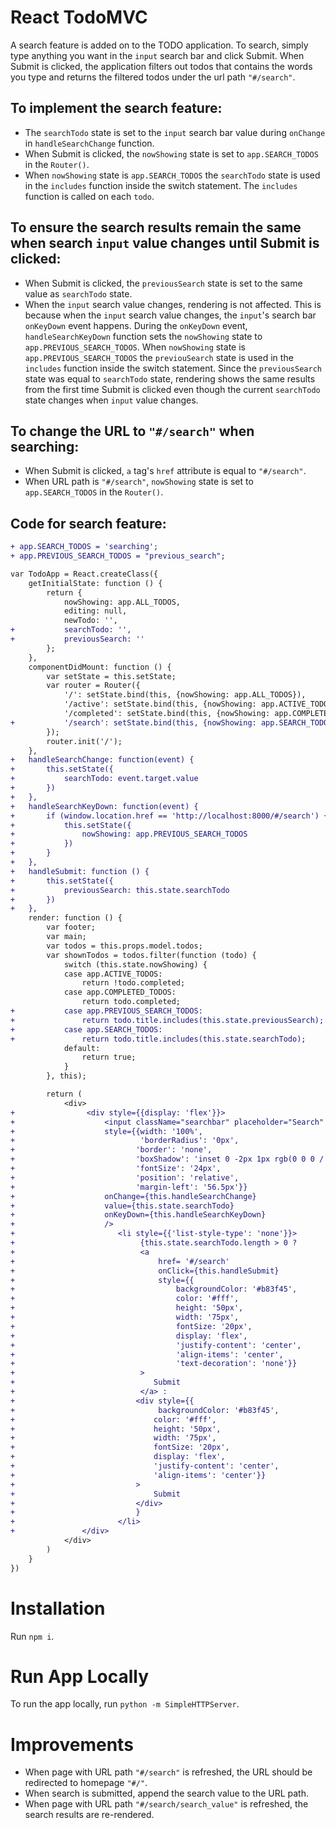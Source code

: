 # React TodoMVC 
A search feature is added on to the TODO application. To search, simply type anything you want in the `input` search bar and click Submit. When Submit is clicked, the application filters out todos that contains the words you type and returns the filtered todos under the url path `"#/search"`. 

## To implement the search feature:

- The `searchTodo` state is set to the `input` search bar value during `onChange` in `handleSearchChange` function.
- When Submit is clicked, the `nowShowing` state is set to `app.SEARCH_TODOS` in the `Router()`.
- When `nowShowing` state is `app.SEARCH_TODOS` the `searchTodo` state is used in the `includes` function inside the switch statement. The `includes` function is called on each `todo`.


## To ensure the search results remain the same when search `input` value changes until Submit is clicked:

- When Submit is clicked, the `previousSearch` state is set to the same value as `searchTodo` state.
- When the `input` search value changes, rendering is not affected. This is because when the `input` search value changes, the `input`'s search bar `onKeyDown` event happens. During the `onKeyDown` event, `handleSearchKeyDown` function sets the `nowShowing` state to `app.PREVIOUS_SEARCH_TODOS`. When `nowShowing` state is `app.PREVIOUS_SEARCH_TODOS` the `previouSearch` state is used in the `includes` function inside the switch statement. Since the `previousSearch` state was equal to `searchTodo` state, rendering shows the same results from the first time Submit is clicked even though the current `searchTodo` state changes when `input` value changes.


## To change the URL to `"#/search"` when searching:
- When Submit is clicked, `a` tag's `href` attribute is equal to `"#/search"`.
- When URL path is `"#/search"`, `nowShowing` state is set to `app.SEARCH_TODOS` in the `Router()`.

## Code for search feature:
```diff
+ app.SEARCH_TODOS = 'searching';
+ app.PREVIOUS_SEARCH_TODOS = "previous_search";

var TodoApp = React.createClass({
    getInitialState: function () {
        return {
            nowShowing: app.ALL_TODOS,
            editing: null,
            newTodo: '',
+           searchTodo: '', 
+           previousSearch: ''
        };
    },
    componentDidMount: function () {
        var setState = this.setState;
        var router = Router({
            '/': setState.bind(this, {nowShowing: app.ALL_TODOS}),
            '/active': setState.bind(this, {nowShowing: app.ACTIVE_TODOS}),
            '/completed': setState.bind(this, {nowShowing: app.COMPLETED_TODOS}),
+           '/search': setState.bind(this, {nowShowing: app.SEARCH_TODOS}) 
        });
        router.init('/');
    },
+   handleSearchChange: function(event) {
+       this.setState({
+           searchTodo: event.target.value
+       })
+   },
+   handleSearchKeyDown: function(event) {	
+       if (window.location.href == 'http://localhost:8000/#/search') {
+           this.setState({
+               nowShowing: app.PREVIOUS_SEARCH_TODOS
+           })
+       }
+   },
+   handleSubmit: function () {
+       this.setState({
+           previousSearch: this.state.searchTodo
+       })
+   },
    render: function () {
        var footer;
        var main;
        var todos = this.props.model.todos;
        var shownTodos = todos.filter(function (todo) {
            switch (this.state.nowShowing) {
            case app.ACTIVE_TODOS:
                return !todo.completed;
            case app.COMPLETED_TODOS:
                return todo.completed;
+           case app.PREVIOUS_SEARCH_TODOS:
+               return todo.title.includes(this.state.previousSearch);
+           case app.SEARCH_TODOS:
+               return todo.title.includes(this.state.searchTodo);
            default:
                return true;
            }
        }, this);

        return (
            <div>
+                <div style={{display: 'flex'}}> 
+                    <input className="searchbar" placeholder="Search" type="text" 
+                    style={{width: '100%',
+                            'borderRadius': '0px',
+                           'border': 'none',
+                           'boxShadow': 'inset 0 -2px 1px rgb(0 0 0 / 3%)',
+                           'fontSize': '24px',
+                           'position': 'relative',
+                           'margin-left': '56.5px'}}
+                    onChange={this.handleSearchChange} 
+                    value={this.state.searchTodo} 
+                    onKeyDown={this.handleSearchKeyDown}
+                    />
+                       <li style={{'list-style-type': 'none'}}>
+                            {this.state.searchTodo.length > 0 ?
+                            <a
+                                href= '#/search'
+                                onClick={this.handleSubmit} 
+                                style={{
+                                    backgroundColor: '#b83f45',
+                                    color: '#fff', 
+                                    height: '50px', 
+                                    width: '75px',
+                                    fontSize: '20px',
+                                    display: 'flex',
+                                    'justify-content': 'center',
+                                    'align-items': 'center',
+                                    'text-decoration': 'none'}}
+                            > 
+                               Submit 
+                            </a> :
+                           <div style={{
+                                backgroundColor: '#b83f45',
+                               color: '#fff', 
+                               height: '50px', 
+                               width: '75px',
+                               fontSize: '20px',
+                               display: 'flex',
+                               'justify-content': 'center',
+                               'align-items': 'center'}}
+                           > 
+                               Submit
+                           </div>
+                           }
+                       </li> 
+               </div>
            </div>
        )
    }
})
```
# Installation
Run `npm i`.

# Run App Locally
To run the app locally, run `python -m SimpleHTTPServer`.

# Improvements
- When page with URL path `"#/search"` is refreshed, the URL should be redirected to homepage `"#/"`.
- When search is submitted, append the search value to the URL path. 
- When page with URL path `"#/search/search_value"` is refreshed, the search results are re-rendered.

